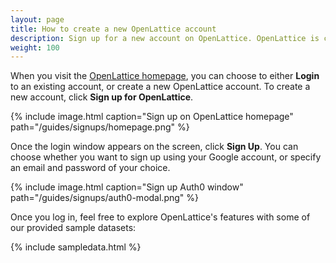 ```yaml
---
layout: page
title: How to create a new OpenLattice account
description: Sign up for a new account on OpenLattice. OpenLattice is completely free and gives you access to all of its core features.
weight: 100
---
```


When you visit the [OpenLattice homepage](https://openlattice.com), you can choose to either **Login** to an existing account, or create a new OpenLattice account. To create a new account, click **Sign up for OpenLattice**.

{%
  include image.html
  caption="Sign up on OpenLattice homepage"
  path="/guides/signups/homepage.png"
%}

Once the login window appears on the screen, click **Sign Up**. You can choose whether you want to sign up using your Google account, or specify an email and password of your choice.

{%
  include image.html
  caption="Sign up Auth0 window"
  path="/guides/signups/auth0-modal.png"
%}

Once you log in, feel free to explore OpenLattice's features with some of our provided sample datasets:

{% include sampledata.html %}
